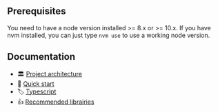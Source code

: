 ## Prerequisites

You need to have a node version installed >= 8.x or >= 10.x.
If you have nvm installed, you can just type `nvm use` to use a working node version.

## Documentation

- 🏛️ [Project architecture](./docs/architecture.md)
- 🚀 [Quick start](./docs/quick-start.md)
- 🏷️ [Typescript](./docs/typescript.md)
- 👍 [Recommended librairies](https://m33.gitbook.io/standards/technical-gesture/react/react-awesome)
